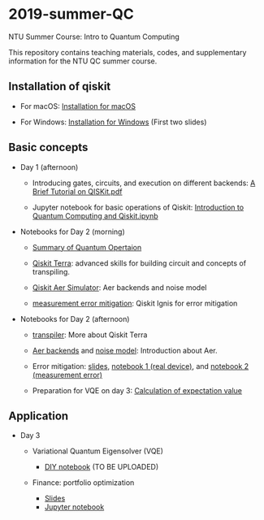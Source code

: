 # 2019-summer-QC
NTU Summer Course: Intro to Quantum Computing

This repository contains teaching materials, codes, and supplementary information for the NTU QC summer course.

## Installation of qiskit
* For macOS: [Installation for macOS](https://github.com/m24639297/2019-summer-QC/blob/master/Day1/Installation%20macOS.ipynb)

* For Windows: [Installation for Windows](https://github.com/m24639297/2019-summer-QC/blob/master/Day1/A%20Brief%20Tutorial%20on%20QISKit.pdf)
(First two slides)

## Basic concepts
* Day 1 (afternoon)
  
  * Introducing gates, circuits, and execution on different backends: [A Brief Tutorial on QISKit.pdf](https://github.com/m24639297/2019-summer-QC/blob/master/Day1/A%20Brief%20Tutorial%20on%20QISKit.pdf)

  * Jupyter notebook for basic operations of Qiskit: [Introduction to Quantum Computing and Qiskit.ipynb](https://github.com/m24639297/2019-summer-QC/blob/master/Day1/Introduction%20to%20Quantum%20Computing%20and%20Qiskit%20%20(Day-1).ipynb)


* Notebooks for Day 2 (morning)

   * [Summary of Quantum Opertaion](https://github.com/m24639297/2019-summer-QC/blob/master/Day2/summary_of_quantum_operations.ipynb) 
   
   * [Qiskit Terra](https://github.com/m24639297/2019-summer-QC/blob/master/Day2/Qiskit%20Terra_short_course.ipynb): advanced skills for building circuit and concepts of transpiling. 
   
   * [Qiskit Aer Simulator](https://github.com/m24639297/2019-summer-QC/blob/master/Day2/Qiskit_aer_Simulators_short_course.ipynb): Aer backends and noise model
   
   * [measurement error mitigation](https://github.com/m24639297/2019-summer-QC/blob/master/Day2/measurement_error_mitigation-short_course.ipynb): Qiskit Ignis for error mitigation
   
* Notebooks for Day 2 (afternoon)
   * [transpiler](https://github.com/m24639297/2019-summer-QC/blob/master/Day2/Introduction-to-Quantum-Computing-and-Qiskit-Day-2.ipynb): More about Qiskit Terra
   
   * [Aer backends](https://github.com/m24639297/2019-summer-QC/blob/master/Day2/Aer%20backends.ipynb) and [noise model](https://github.com/m24639297/2019-summer-QC/blob/master/Day2/noise%20model.ipynb): Introduction about Aer.
   
   * Error mitigation: [slides](https://github.com/m24639297/2019-summer-QC/blob/master/Day2/Error%20mitigation.pdf), [notebook 1 (real device)](https://github.com/m24639297/2019-summer-QC/blob/master/Day2/Error%20mitigation%20on%20real%20devices.ipynb), and [notebook 2 (measurement error)](https://github.com/m24639297/2019-summer-QC/blob/master/Day2/Measurement%20Error%20Mitigation.ipynb)
   
   * Preparation for VQE on day 3: [Calculation of expectation value](https://github.com/m24639297/2019-summer-QC/blob/master/Day2/Measure-the-Expectation-Value-of-Pauli-Matrices.pdf)
   
   
## Application 

* Day 3

  * Variational Quantum Eigensolver (VQE)
    * [DIY notebook](https://github.com/m24639297/2019-summer-QC/blob/master/VQE-DIY.ipynb) (TO BE UPLOADED)

  * Finance: portfolio optimization
      * [Slides](https://github.com/m24639297/2019-summer-QC/blob/master/Qiskit-Finance.pdf)
      * [Jupyter notebook](https://github.com/m24639297/2019-summer-QC/blob/master/portfolio.ipynb)
    


